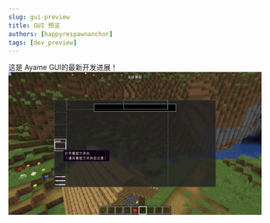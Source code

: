 ```yaml
---
slug: gui-preview
title: GUI 预览
authors: [happyrespawnanchor]
tags: [dev_preview]
---
```

这是 Ayame GUI的最新开发进展！
![](./24-10-04-gui-preview.webp)
<!-- truncate -->